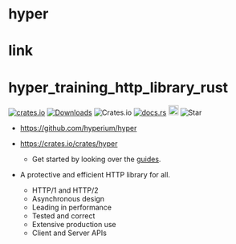 # hyper

# link

# hyper_training_http_library_rust

[![crates.io](https://img.shields.io/crates/v/hyper.svg)](https://crates.io/crates/hyper)
[![Downloads](https://img.shields.io/crates/d/hyper.svg)](https://crates.io/crates/hyper)
![Crates.io](https://img.shields.io/crates/l/hyper)
[![docs.rs](https://docs.rs/hyper/badge.svg)](https://docs.rs/hyper)
<a href="https://github.com/hyperium/hyper"><img alt="githubicon" width="20px" src="https://user-images.githubusercontent.com/67513038/218287708-001511d7-1cce-42d3-92d2-4a61193b38f0.png" /></a>
![Star](https://img.shields.io/github/stars/hyperium/hyper.svg)

- https://github.com/hyperium/hyper
- https://crates.io/crates/hyper
  - Get started by looking over the [guides](https://hyper.rs/guides/1/).

- A protective and efficient HTTP library for all.

  - HTTP/1 and HTTP/2
  - Asynchronous design
  - Leading in performance
  - Tested and correct
  - Extensive production use
  - Client and Server APIs
